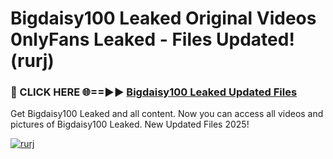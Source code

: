 # Bigdaisy100 Leaked Original Videos 0nlyFans Leaked - Files Updated! (rurj)

<h3>🔴 CLICK HERE 🌐==►► <a href="https://tinyurl.com/3hn5wdd3" rel="nofollow">Bigdaisy100 Leaked Updated Files</a></h3>

Get Bigdaisy100 Leaked and all content. Now you can access all videos and pictures of Bigdaisy100 Leaked. New Updated Files 2025!

[![rurj](https://i.imgur.com/4HnBqBT.gif)](https://tinyurl.com/3hn5wdd3)
